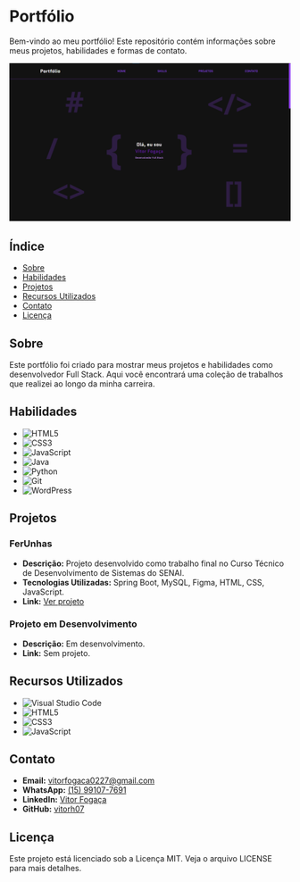 # Portfólio

Bem-vindo ao meu portfólio! Este repositório contém informações sobre meus projetos, habilidades e formas de contato.

![Screenshot da página inicial](./img/print.png)

## Índice

- [Sobre](#sobre)
- [Habilidades](#habilidades)
- [Projetos](#projetos)
- [Recursos Utilizados](#recursos-utilizados)
- [Contato](#contato)
- [Licença](#licença)

## Sobre

Este portfólio foi criado para mostrar meus projetos e habilidades como desenvolvedor Full Stack. Aqui você encontrará uma coleção de trabalhos que realizei ao longo da minha carreira.

## Habilidades

- ![HTML5](https://img.shields.io/badge/-HTML5-E34F26?style=flat-square&logo=html5&logoColor=white)
- ![CSS3](https://img.shields.io/badge/-CSS3-1572B6?style=flat-square&logo=css3&logoColor=white)
- ![JavaScript](https://img.shields.io/badge/-JavaScript-F7DF1E?style=flat-square&logo=javascript&logoColor=black)
- ![Java](https://img.shields.io/badge/-Java-007396?style=flat-square&logo=java&logoColor=white)
- ![Python](https://img.shields.io/badge/-Python-3776AB?style=flat-square&logo=python&logoColor=white)
- ![Git](https://img.shields.io/badge/-Git-F05032?style=flat-square&logo=git&logoColor=white)
- ![WordPress](https://img.shields.io/badge/-WordPress-21759B?style=flat-square&logo=wordpress&logoColor=white)

## Projetos

### FerUnhas

- **Descrição:** Projeto desenvolvido como trabalho final no Curso Técnico de Desenvolvimento de Sistemas do SENAI.
- **Tecnologias Utilizadas:** Spring Boot, MySQL, Figma, HTML, CSS, JavaScript.
- **Link:** [Ver projeto](https://github.com/mxcompany/FerUnhas)

### Projeto em Desenvolvimento

- **Descrição:** Em desenvolvimento.
- **Link:** Sem projeto.

## Recursos Utilizados

- ![Visual Studio Code](https://img.shields.io/badge/-Visual%20Studio%20Code-007ACC?style=flat-square&logo=visual-studio-code&logoColor=white)
- ![HTML5](https://img.shields.io/badge/-HTML5-E34F26?style=flat-square&logo=html5&logoColor=white)
- ![CSS3](https://img.shields.io/badge/-CSS3-1572B6?style=flat-square&logo=css3&logoColor=white)
- ![JavaScript](https://img.shields.io/badge/-JavaScript-F7DF1E?style=flat-square&logo=javascript&logoColor=black)

## Contato

- **Email:** [vitorfogaca0227@gmail.com](mailto:vitorfogaca0227@gmail.com)
- **WhatsApp:** [(15) 99107-7691](https://wa.me/5515991077691)
- **LinkedIn:** [Vitor Fogaça](https://www.linkedin.com/in/vitor-foga%C3%A7a/)
- **GitHub:** [vitorh07](https://github.com/vitorh07)

## Licença

Este projeto está licenciado sob a Licença MIT. Veja o arquivo LICENSE para mais detalhes.

